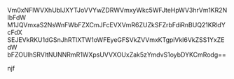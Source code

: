 Vm0xNFlWVXhUblJXYTJoVVYwZDRWVmxyWkc5WFJteHpWV3hrVm1KR2NIbFdW
M1JQVmxaS2NsWnFWbFZXCmJFcEVXVmR6ZUZkSFZrbFdiRnBUQ21KRldYcFdX
SEJEVkRKU1dGSnJhRTlXTW1oWFEyeGFSVkZVVmxKTgpiVkl6VkZSS1YxZEdW
bFZOUlhSRVltNUNNRmR1WXpsUVVXOUxZak5zYmdvS1oybDYKCmRodg==

njf